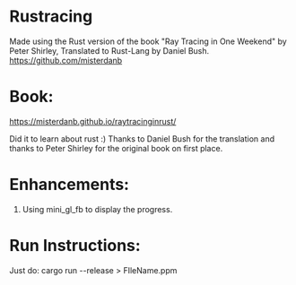 # Rustracing
Made using the Rust version of the book "Ray Tracing in One Weekend" by Peter Shirley, Translated to Rust-Lang by Daniel Bush. https://github.com/misterdanb
# Book: 
https://misterdanb.github.io/raytracinginrust/

Did it to learn about rust :) Thanks to Daniel Bush for the translation and thanks to Peter Shirley for the original book on first place.

# Enhancements:
1) Using mini_gl_fb to display the progress.

# Run Instructions:
Just do: cargo run --release > FIleName.ppm
